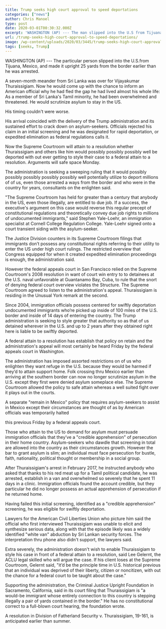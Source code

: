 ```yaml
---
title: Trump seeks high court approval to speed deportations
categories: ["news"]
author: Chris Manoel
type: post
date: 2020-03-01T00:30:32.000Z
excerpt: 'WASHINGTON (AP) --- The man slipped into the U.S from Tijuana, Mexico, and made it just 25 yards from the border before he was arrested.A seven-month journey from Sri Lanka was over for Vijayakumar Thuraissigiam. Now he would be able to tell an American official why he had fled the place he had lived virtually&hellip;'
url: /trump-seeks-high-court-approval-to-speed-deportations/
image: /wp-content/uploads/2020/03/3445/trump-seeks-high-court-approval-to-speed-deportations.jpg
tags: [seeks, Trump]
---
```


WASHINGTON (AP) --- The particular person slipped into the U.S.from Tijuana, Mexico, and made it upright 25 yards from the border earlier than he was arrested.

A seven-month meander from Sri Lanka was over for Vijayakumar Thuraissigiam. Now he would come up with the chance to inform an American official why he had fled the gap he had lived almost his whole life: As a member of Sri Lanka's Tamil minority, he had been overwhelmed and threatened. He would scrutinize asylum to stay in the US.

His timing couldn't were worse.

His arrival coincided with the delivery of the Trump administration and its sustained effort to crack down on asylum-seekers. Officials rejected his claim in an initial screening and he was designated for rapid deportation, or expedited elimination as federal regulations calls it.

Now the Supreme Courtroom will attain to a resolution whether Thuraissigiam and others like him would possibly possibly possibly well be deported with out ever getting to style their case to a federal attain to a resolution. Arguments will safe space Monday.

The administration is seeking a sweeping ruling that it would possibly possibly possibly possibly possibly well potentially utilize to deport millions of of us, even those arrested a ways from the border and who were in the country for years, consultants on the enlighten said.

"The Supreme Courtroom has held for greater than a century that anybody in the US, even those illegally, are entitled to due job. If a success, the executive's argument on this case would reverse this regular precept of constitutional regulations and theoretically convey due job rights to millions of undocumented immigrants," said Stephen Yale-Loehr, an immigration specialist at Cornell College Regulation College. Yale-Loehr signed onto a court transient siding with the asylum-seeker.

The Justice Division counters in its Supreme Courtroom filings that immigrants don’t possess any constitutional rights referring to their utility to enter the US under high court rulings. The restricted overview that Congress equipped for when it created expedited elimination proceedings is enough, the administration said.

However the federal appeals court in San Francisco relied on the Supreme Courtroom's 2008 resolution in want of court win entry to to detainees at the U.S. naval unfavorable at Guantanamo Bay, Cuba, to rule that the snort of denying federal court overview violates the Structure. The Supreme Courtroom agreed to listen to the administration's appeal. Thuraissigiam is residing in the Unusual York remark at the second.

Since 2004, immigration officials possess centered for swiftly deportation undocumented immigrants who’re picked up inside of 100 miles of the U.S. border and inside of 14 days of entering the country. The Trump administration is seeking to style greater that authority so as that of us detained wherever in the U.S. and up to 2 years after they obtained right here is liable to be swiftly deported.

A federal attain to a resolution has establish that policy on retain and the administration's appeal will most certainly be heard Friday by the federal appeals court in Washington.

The administration has imposed assorted restrictions on of us who enlighten they want refuge in the U.S. because they would be harmed if they’d to attain support home. Folk crossing thru Mexico earlier than arriving at the southern border can now no longer scrutinize asylum in the U.S. except they first were denied asylum someplace else. The Supreme Courtroom allowed the policy to safe attain whereas a well suited fight over it plays out in the courts.

A separate "remain in Mexico" policy that requires asylum-seekers to assist in Mexico except their circumstances are thought of as by American officials was temporarily halted

 this previous Friday by a federal appeals court.

Those who attain to the US to demand for asylum must persuade immigration officials that they’ve a "credible apprehension" of persecution in their home country. Asylum-seekers who dawdle that screening in total are allowed into the country as their circumstances growth. However the bar to grant asylum is slim; an individual must face persecution for bustle, faith, nationality, political thought or membership in a social group.

After Thuraissigiam's arrest in February 2017, he instructed anybody who asked that thanks to his red meat up for a Tamil political candidate, he was arrested, establish in a van and overwhelmed so severely that he spent 11 days in a clinic. Immigration officials found the account credible, but they particular he did no longer possess an actual apprehension of persecution if he returned home.

Having failed this initial screening, identified as a "credible apprehension" screening, he was eligible for swiftly deportation.

Lawyers for the American Civil Liberties Union who picture him said the official who first interviewed Thuraissigiam was unable to elicit and synthesize serious data, along with that the episode likely was a widely identified "white van" abduction by Sri Lankan security forces. The interpretation thru phone also didn't support, the lawyers said.

Extra severely, the administration doesn't wish to enable Thuraissigiam to style his case in front of a federal attain to a resolution, said Lee Gelernt, the ACLU legal skilled who will argue the case. If his client loses at the Supreme Courtroom, Gelernt said, "it’d be the principle time in U.S. historical previous that an individual was deprived of their liberty, citizen or noncitizen, with out the chance for a federal court to be taught about the case."

Supporting the administration, the Criminal Justice Upright Foundation in Sacramento, California, said in its court filing that Thuraissigiam is "a would-be immigrant whose entirely connection to this country is stepping illegally a pair of yards contained in the border." He has no constitutional correct to a full-blown court hearing, the foundation wrote.

A resolution in Division of Fatherland Security v. Thuraissigiam, 19-161, is anticipated earlier than summer.
